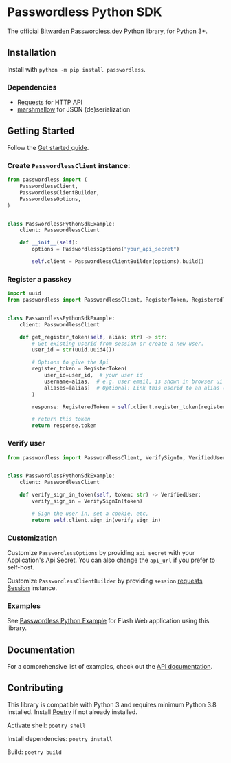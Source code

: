 # Passwordless Python SDK

The official [Bitwarden Passwordless.dev](https://passwordless.dev/) Python library, for Python 3+.

## Installation

Install with `python -m pip install passwordless`.

### Dependencies

- [Requests][requests] for HTTP API
- [marshmallow][marshmallow] for JSON (de)serialization

## Getting Started

Follow the [Get started guide][api-docs].

[//]: # (TODO)

### Create `PasswordlessClient` instance:

```python
from passwordless import (
    PasswordlessClient,
    PasswordlessClientBuilder,
    PasswordlessOptions,
)


class PasswordlessPythonSdkExample:
    client: PasswordlessClient

    def __init__(self):
        options = PasswordlessOptions("your_api_secret")

        self.client = PasswordlessClientBuilder(options).build()

```

### Register a passkey

```python
import uuid
from passwordless import PasswordlessClient, RegisterToken, RegisteredToken


class PasswordlessPythonSdkExample:
    client: PasswordlessClient

    def get_register_token(self, alias: str) -> str:
        # Get existing userid from session or create a new user.
        user_id = str(uuid.uuid4())

        # Options to give the Api
        register_token = RegisterToken(
            user_id=user_id,  # your user id
            username=alias,  # e.g. user email, is shown in browser ui
            aliases=[alias]  # Optional: Link this userid to an alias (e.g. email)
        )

        response: RegisteredToken = self.client.register_token(register_token)

        # return this token
        return response.token
```

### Verify user

```python
from passwordless import PasswordlessClient, VerifySignIn, VerifiedUser


class PasswordlessPythonSdkExample:
    client: PasswordlessClient

    def verify_sign_in_token(self, token: str) -> VerifiedUser:
        verify_sign_in = VerifySignIn(token)

        # Sign the user in, set a cookie, etc,
        return self.client.sign_in(verify_sign_in)
```

### Customization

Customize `PasswordlessOptions` by providing `api_secret` with your Application's Api Secret.
You can also change the `api_url` if you prefer to self-host.

Customize `PasswordlessClientBuilder` by providing `session` [requests Session][requests] instance.

### Examples

See [Passwordless Python Example](https://github.com/passwordless/passwordless-python-example) for Flash Web application
using this library.

## Documentation

For a comprehensive list of examples, check out the [API documentation][api-docs].

## Contributing

This library is compatible with Python 3 and requires minimum Python 3.8 installed.
Install [Poetry][poetry] if not already installed.

Activate shell: `poetry shell`

Install dependencies: `poetry install`

Build: `poetry build`

[api-docs]:https://docs.passwordless.dev/guide/get-started.html

[poetry]:https://python-poetry.org/docs/#installation

[requests]:https://requests.readthedocs.io/en/latest/

[marshmallow]:https://marshmallow.readthedocs.io/en/stable/
